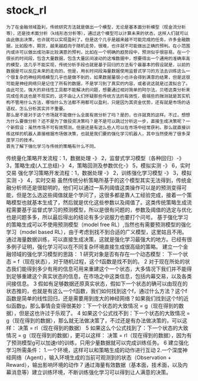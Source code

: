 # stock_rl

    为了在金融领域盈利，传统研究方法就是做出一个模型，无论是基本面分析模型（现金流分析等），还是技术面分析（k线形态分析等），通过这个模型可以计算未来的状态，这样人们就可以由此做出决策，也许就可以实现盈利了。但是这个几乎是越来越不可能完成的任务，许多金融数据，比如股市，期货，越来越趋向于随机走势，很难，也许就不可能做出正确的预判。在小范围内或许可以做出成功率比较满意的预判，比如在一个明确的趋势段中，预测似乎很容易。在一个很长的时间段，包含大量数据，包含大量区间波动的这堆数据中，想要得出一个通用的准确率高的模型，这几乎不能实现，传统分析手段也就是基于回归的方法有个最基本的假设就是，以前的数据是可以反应未来的走向的，但是，用长时间段海量数据使用监督式学习的方法去训练这么一个很复杂的神经网络模型几乎也是做不到的，如果数据量很小也许会得到满意的结果，但是这很可能是神经网络只是记住了所有的数据，不是学习到了真实的内容，或者说这就是过渡拟合了。由此可见，强大的非线性工具都不能解决的问题，想要通过相对简单的阿尔法，贝塔这类分析来完成任务这也是不现实的，这不由让人们怀疑那些传统方法的有效性，极端些的揣测就是其实机构不管用什么方法，哪怕什么方法都不用都可以盈利，只是因为其资金优势，还有就是市场的话语权，怎么分析其实并不重要。
    那么是不是对于这个市场就不能做什么全面有效分析了吗？是的，也许就真的这样。不过，想想为什么要做分析？还不是为了做投资决策吗？是不是可以跳过分析这一步，直接生成决策呢？一个新假设：虽然市场不可有效预测，但是还是有这么些人可以在市场中经常获利。那么就直接训练这样的机器人直接根据市场做决策，也就是我们要的强化学习机器人，其中当然使用了很多深度学习的技术。
    首先了解下强化学习与传统的策略有什么不同，
传统量化策略开发流程：1，数据处理 -》 2，监督式学习模型（各种回归）-》 3，策略生成(人工总结)-》 4，策略回测及参数优化-》 5，模拟实测 -》 6，实时交易
强化学习策略开发流程：1，数据处理 -》 2，训练强化学习模型 -》 3，模拟实测 -》 4，实时交易
    虽然传统分析策略所基于的这个模型其实无法得到，传统金融分析师还是很聪明的，他们可以通过一系列阈值这类操作可以是的预测变得可能，但是怎么选这些阈值就是个学问了，这很多都是靠人工经验完成，接着一个策略模型也就基本生成了，然后就是优化这些参数以及阈值了。这类传统策略生成流程需要基于监督式学习的预测模型，所以是很有问题的，参数及阈值的选定与优化也是问题多多，所以最后得出的结论有多少说服力也要打个问号。
    基于强化学习的策略生成可以不使用预测模型（model free RL）,当然也有需要预测模型的强化学习（model based RL），由于考虑到找不到合适的广义模型，这里姑且不用。通过海量数据训练，可以直接生成决策，这就是强化学习最强大的地方。已经有很多例子证明，强化学习可以在不同复杂环境直接生成很高级的策略。
建立一个金融领域的强化学习模型的思路：
1 研究对象是否有存在一个动态模型：  下一个状态 = f（现在状态），对于随机过程，这个f函数是找不到的。
2 对于现在所处的状态我们能得到多少有用的信息可用来重建这个一个状态，大多情况下我们并不能得到足够重建这个真实状态的信息，在市场之中这类信息，包括内幕交易，以及各类间接信息。
3 假如有足够数据还原真实状态，假如下一个状态的确可以由现在的状态推的，也就是有这么一个f函数，我们如何找到这个f，通过什么方法？这个f函数是简单的线性回归，还是需要用到庞大的神经网络？如果我们找到这个f的近似函数g，那么事情会变得很美妙：下一个状态的大致情况 = g（现在得到的数据），但是这也许过于乐观了。
4 如果这个公式找不到：下一个状态的大致情况 = g（现在得到的数据），那么就无法做决策了，不过还是有办法做决策的，可以这样： 决策 = rl（现在得到的数据）
5 如果这么个公式找到了：下一个状态的大致情况 = g（现在得到的数据），更可以这样： 决策 = rl（现在得到的数据），因为有了预测模型g可以加速rl的训练，只用少量数据就可以完成训练任务。
6 建立强化学习所需条件：
  1.一个环境，这样可以和策略生成的动作进行互动
  2.一个深度神经网络（Agent），输入环境生成的当前可观测到的状态（Observation + Reward），输出影响环境的动作
7 通过海量有效数据（基本面，技术面，以及内幕消息等）建立训练环境，不断训练强化学习可以得到让人满意的决策。
